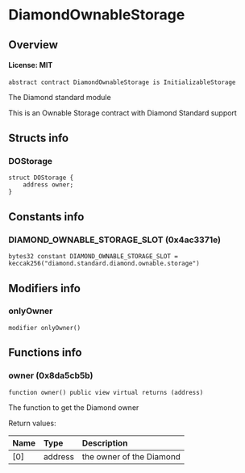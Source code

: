 # DiamondOwnableStorage

## Overview

#### License: MIT

```solidity
abstract contract DiamondOwnableStorage is InitializableStorage
```

The Diamond standard module

This is an Ownable Storage contract with Diamond Standard support
## Structs info

### DOStorage

```solidity
struct DOStorage {
	address owner;
}
```


## Constants info

### DIAMOND_OWNABLE_STORAGE_SLOT (0x4ac3371e)

```solidity
bytes32 constant DIAMOND_OWNABLE_STORAGE_SLOT = keccak256("diamond.standard.diamond.ownable.storage")
```


## Modifiers info

### onlyOwner

```solidity
modifier onlyOwner()
```


## Functions info

### owner (0x8da5cb5b)

```solidity
function owner() public view virtual returns (address)
```

The function to get the Diamond owner


Return values:

| Name | Type    | Description              |
| :--- | :------ | :----------------------- |
| [0]  | address | the owner of the Diamond |
